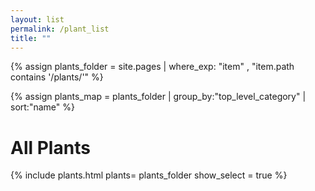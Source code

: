 ```yaml
---
layout: list                                                            
permalink: /plant_list
title: ""
---
```

{% assign plants_folder = site.pages | where_exp: "item" , "item.path contains '/plants/'" %}

{% assign plants_map = plants_folder | group_by:"top_level_category" | sort:"name" %}

<h1>All Plants</h1>
<div id="intense"></div>

{% include plants.html 
	plants= plants_folder 
    show_select = true
%}

